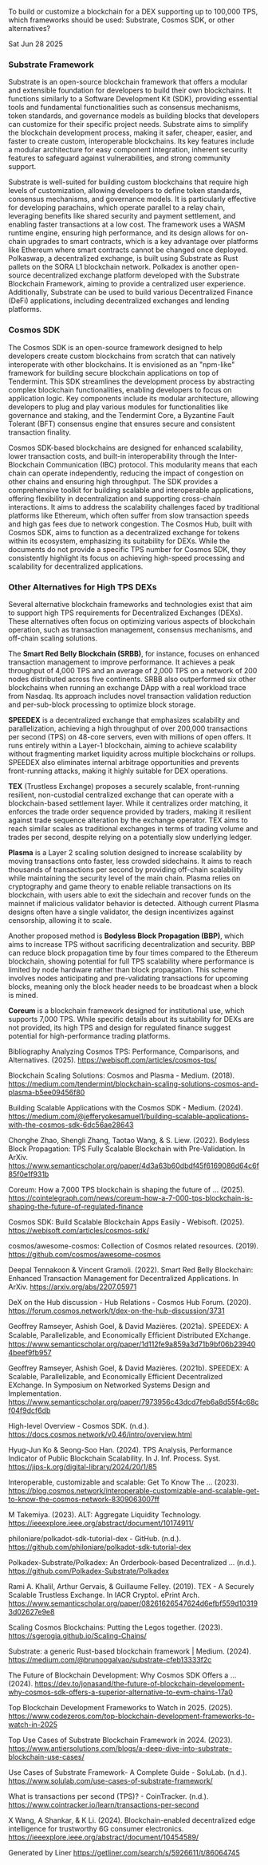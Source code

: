 To build or customize a blockchain for a DEX supporting up to 100,000 TPS, which frameworks should be used: Substrate, Cosmos SDK, or other alternatives?

Sat Jun 28 2025

### Substrate Framework
Substrate is an open-source blockchain framework that offers a modular and extensible foundation for developers to build their own blockchains. It functions similarly to a Software Development Kit (SDK), providing essential tools and fundamental functionalities such as consensus mechanisms, token standards, and governance models as building blocks that developers can customize for their specific project needs. Substrate aims to simplify the blockchain development process, making it safer, cheaper, easier, and faster to create custom, interoperable blockchains. Its key features include a modular architecture for easy component integration, inherent security features to safeguard against vulnerabilities, and strong community support.

Substrate is well-suited for building custom blockchains that require high levels of customization, allowing developers to define token standards, consensus mechanisms, and governance models. It is particularly effective for developing parachains, which operate parallel to a relay chain, leveraging benefits like shared security and payment settlement, and enabling faster transactions at a low cost. The framework uses a WASM runtime engine, ensuring high performance, and its design allows for on-chain upgrades to smart contracts, which is a key advantage over platforms like Ethereum where smart contracts cannot be changed once deployed. Polkaswap, a decentralized exchange, is built using Substrate as Rust pallets on the SORA L1 blockchain network. Polkadex is another open-source decentralized exchange platform developed with the Substrate Blockchain Framework, aiming to provide a centralized user experience. Additionally, Substrate can be used to build various Decentralized Finance (DeFi) applications, including decentralized exchanges and lending platforms.

### Cosmos SDK
The Cosmos SDK is an open-source framework designed to help developers create custom blockchains from scratch that can natively interoperate with other blockchains. It is envisioned as an "npm-like" framework for building secure blockchain applications on top of Tendermint. This SDK streamlines the development process by abstracting complex blockchain functionalities, enabling developers to focus on application logic. Key components include its modular architecture, allowing developers to plug and play various modules for functionalities like governance and staking, and the Tendermint Core, a Byzantine Fault Tolerant (BFT) consensus engine that ensures secure and consistent transaction finality.

Cosmos SDK-based blockchains are designed for enhanced scalability, lower transaction costs, and built-in interoperability through the Inter-Blockchain Communication (IBC) protocol. This modularity means that each chain can operate independently, reducing the impact of congestion on other chains and ensuring high throughput. The SDK provides a comprehensive toolkit for building scalable and interoperable applications, offering flexibility in decentralization and supporting cross-chain interactions. It aims to address the scalability challenges faced by traditional platforms like Ethereum, which often suffer from slow transaction speeds and high gas fees due to network congestion. The Cosmos Hub, built with Cosmos SDK, aims to function as a decentralized exchange for tokens within its ecosystem, emphasizing its suitability for DEXs. While the documents do not provide a specific TPS number for Cosmos SDK, they consistently highlight its focus on achieving high-speed processing and scalability for decentralized applications.

### Other Alternatives for High TPS DEXs
Several alternative blockchain frameworks and technologies exist that aim to support high TPS requirements for Decentralized Exchanges (DEXs). These alternatives often focus on optimizing various aspects of blockchain operation, such as transaction management, consensus mechanisms, and off-chain scaling solutions.

The **Smart Red Belly Blockchain (SRBB)**, for instance, focuses on enhanced transaction management to improve performance. It achieves a peak throughput of 4,000 TPS and an average of 2,000 TPS on a network of 200 nodes distributed across five continents. SRBB also outperformed six other blockchains when running an exchange DApp with a real workload trace from Nasdaq. Its approach includes novel transaction validation reduction and per-sub-block processing to optimize block storage.

**SPEEDEX** is a decentralized exchange that emphasizes scalability and parallelization, achieving a high throughput of over 200,000 transactions per second (TPS) on 48-core servers, even with millions of open offers. It runs entirely within a Layer-1 blockchain, aiming to achieve scalability without fragmenting market liquidity across multiple blockchains or rollups. SPEEDEX also eliminates internal arbitrage opportunities and prevents front-running attacks, making it highly suitable for DEX operations.

**TEX** (Trustless Exchange) proposes a securely scalable, front-running resilient, non-custodial centralized exchange that can operate with a blockchain-based settlement layer. While it centralizes order matching, it enforces the trade order sequence provided by traders, making it resilient against trade sequence alteration by the exchange operator. TEX aims to reach similar scales as traditional exchanges in terms of trading volume and trades per second, despite relying on a potentially slow underlying ledger.

**Plasma** is a Layer 2 scaling solution designed to increase scalability by moving transactions onto faster, less crowded sidechains. It aims to reach thousands of transactions per second by providing off-chain scalability while maintaining the security level of the main chain. Plasma relies on cryptography and game theory to enable reliable transactions on its blockchain, with users able to exit the sidechain and recover funds on the mainnet if malicious validator behavior is detected. Although current Plasma designs often have a single validator, the design incentivizes against censorship, allowing it to scale.

Another proposed method is **Bodyless Block Propagation (BBP)**, which aims to increase TPS without sacrificing decentralization and security. BBP can reduce block propagation time by four times compared to the Ethereum blockchain, showing potential for full TPS scalability where performance is limited by node hardware rather than block propagation. This scheme involves nodes anticipating and pre-validating transactions for upcoming blocks, meaning only the block header needs to be broadcast when a block is mined.

**Coreum** is a blockchain framework designed for institutional use, which supports 7,000 TPS. While specific details about its suitability for DEXs are not provided, its high TPS and design for regulated finance suggest potential for high-performance trading platforms.

Bibliography
Analyzing Cosmos TPS: Performance, Comparisons, and Alternatives. (2025). https://webisoft.com/articles/cosmos-tps/

Blockchain Scaling Solutions: Cosmos and Plasma - Medium. (2018). https://medium.com/tendermint/blockchain-scaling-solutions-cosmos-and-plasma-b5ee09456f80

Building Scalable Applications with the Cosmos SDK - Medium. (2024). https://medium.com/@jefferyokesamuel1/building-scalable-applications-with-the-cosmos-sdk-6dc56ae28643

Chonghe Zhao, Shengli Zhang, Taotao Wang, & S. Liew. (2022). Bodyless Block Propagation: TPS Fully Scalable Blockchain with Pre-Validation. In ArXiv. https://www.semanticscholar.org/paper/4d3a63b60dbdf45f6169086d64c6f85f0e1f931b

Coreum: How a 7,000 TPS blockchain is shaping the future of ... (2025). https://cointelegraph.com/news/coreum-how-a-7-000-tps-blockchain-is-shaping-the-future-of-regulated-finance

Cosmos SDK: Build Scalable Blockchain Apps Easily - Webisoft. (2025). https://webisoft.com/articles/cosmos-sdk/

cosmos/awesome-cosmos: Collection of Cosmos related resources. (2019). https://github.com/cosmos/awesome-cosmos

Deepal Tennakoon & Vincent Gramoli. (2022). Smart Red Belly Blockchain: Enhanced Transaction Management for Decentralized Applications. In ArXiv. https://arxiv.org/abs/2207.05971

DeX on the Hub discussion - Hub Relations - Cosmos Hub Forum. (2020). https://forum.cosmos.network/t/dex-on-the-hub-discussion/3731

Geoffrey Ramseyer, Ashish Goel, & David Mazières. (2021a). SPEEDEX: A Scalable, Parallelizable, and Economically Efﬁcient Distributed EXchange. https://www.semanticscholar.org/paper/1d112fe9a859a3d71b9bf06b239404beef9fb957

Geoffrey Ramseyer, Ashish Goel, & David Mazières. (2021b). SPEEDEX: A Scalable, Parallelizable, and Economically Efficient Decentralized EXchange. In Symposium on Networked Systems Design and Implementation. https://www.semanticscholar.org/paper/7973956c43dcd7feb6a8d55f4c68cf04f9dcf6db

High-level Overview - Cosmos SDK. (n.d.). https://docs.cosmos.network/v0.46/intro/overview.html

Hyug-Jun Ko & Seong-Soo Han. (2024). TPS Analysis, Performance Indicator of Public Blockchain Scalability. In J. Inf. Process. Syst. https://jips-k.org/digital-library/2024/20/1/85

Interoperable, customizable and scalable: Get To Know The ... (2023). https://blog.cosmos.network/interoperable-customizable-and-scalable-get-to-know-the-cosmos-network-8309063007ff

M Takemiya. (2023). ALT: Aggregate Liquidity Technology. https://ieeexplore.ieee.org/abstract/document/10174911/

philoniare/polkadot-sdk-tutorial-dex - GitHub. (n.d.). https://github.com/philoniare/polkadot-sdk-tutorial-dex

Polkadex-Substrate/Polkadex: An Orderbook-based Decentralized ... (n.d.). https://github.com/Polkadex-Substrate/Polkadex

Rami A. Khalil, Arthur Gervais, & Guillaume Felley. (2019). TEX - A Securely Scalable Trustless Exchange. In IACR Cryptol. ePrint Arch. https://www.semanticscholar.org/paper/08261626547624d6efbf559d103193d02627e9e8

Scaling Cosmos Blockchains: Putting the Legos together. (2023). https://sgerogia.github.io/Scaling-Chains/

Substrate: a generic Rust-based blockchain framework | Medium. (2024). https://medium.com/@brunopgalvao/substrate-cfeb13333f2c

The Future of Blockchain Development: Why Cosmos SDK Offers a ... (2024). https://dev.to/jonasand/the-future-of-blockchain-development-why-cosmos-sdk-offers-a-superior-alternative-to-evm-chains-17a0

Top Blockchain Development Frameworks to Watch in 2025. (2025). https://www.codezeros.com/top-blockchain-development-frameworks-to-watch-in-2025

Top Use Cases of Substrate Blockchain Framework in 2024. (2023). https://www.antiersolutions.com/blogs/a-deep-dive-into-substrate-blockchain-use-cases/

Use Cases of Substrate Framework- A Complete Guide - SoluLab. (n.d.). https://www.solulab.com/use-cases-of-substrate-framework/

What is transactions per second (TPS)? - CoinTracker. (n.d.). https://www.cointracker.io/learn/transactions-per-second

X Wang, A Shankar, & K Li. (2024). Blockchain-enabled decentralized edge intelligence for trustworthy 6G consumer electronics. https://ieeexplore.ieee.org/abstract/document/10454589/



Generated by Liner
https://getliner.com/search/s/5926611/t/86064745